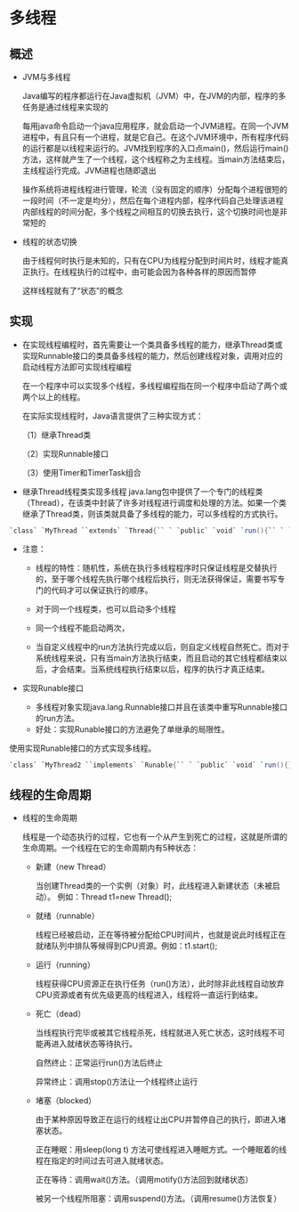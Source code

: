 # 多线程

## 概述

* JVM与多线程

  Java编写的程序都运行在Java虚拟机（JVM）中，在JVM的内部，程序的多任务是通过线程来实现的

  每用java命令启动一个java应用程序，就会启动一个JVM进程。在同一个JVM进程中，有且只有一个进程，就是它自己。在这个JVM环境中，所有程序代码的运行都是以线程来运行的。JVM找到程序的入口点main()，然后运行main()方法，这样就产生了一个线程，这个线程称之为主线程。当main方法结束后，主线程运行完成。JVM进程也随即退出

  操作系统将进程线程进行管理，轮流（没有固定的顺序）分配每个进程很短的一段时间（不一定是均分），然后在每个进程内部，程序代码自己处理该进程内部线程的时间分配，多个线程之间相互的切换去执行，这个切换时间也是非常短的

* 线程的状态切换

  由于线程何时执行是未知的，只有在CPU为线程分配到时间片时，线程才能真正执行。在线程执行的过程中，由可能会因为各种各样的原因而暂停

  这样线程就有了“状态”的概念


## 实现

* 在实现线程编程时，首先需要让一个类具备多线程的能力，继承Thread类或实现Runnable接口的类具备多线程的能力，然后创建线程对象，调用对应的启动线程方法即可实现线程编程

  在一个程序中可以实现多个线程，多线程编程指在同一个程序中启动了两个或两个以上的线程。

  在实际实现线程时，Java语言提供了三种实现方式：

  （1）继承Thread类

  （2）实现Runnable接口

  （3）使用Timer和TimerTask组合

* 继承Thread线程类实现多线程
  java.lang包中提供了一个专门的线程类（Thread），在该类中封装了许多对线程进行调度和处理的方法。如果一个类继承了Thread类，则该类就具备了多线程的能力，可以多线程的方式执行。

```java
`class` `MyThread ``extends` `Thread{`` ` `public` `void` `run(){`` ` `//线程体`` ` `}`` ` `}`` ` `继承Thread类实现多线程。`` ` `MyThread tt1 = ``new` `MyThread ();`` ` `//启动线程`` ` `tt1.start();`` ` `try``{`` ` `for``(``int` `i = ``0``;i < ``5``;i++){`` ` `//延时1秒`` ` `Thread.sleep(``1000``);`` ` `System.out.println(``"Main:"` `+ i);`` ` `}`` ` `}``catch``(Exception e){}`
```

* 注意：

  * 线程的特性：随机性，系统在执行多线程程序时只保证线程是交替执行的，至于哪个线程先执行哪个线程后执行，则无法获得保证，需要书写专门的代码才可以保证执行的顺序。

  * 对于同一个线程类，也可以启动多个线程

  * 同一个线程不能启动两次，
  * 当自定义线程中的run方法执行完成以后，则自定义线程自然死亡。而对于系统线程来说，只有当main方法执行结束，而且启动的其它线程都结束以后，才会结束。当系统线程执行结束以后，程序的执行才真正结束。

* 实现Runable接口
  * 多线程对象实现java.lang.Runnable接口并且在该类中重写Runnable接口的run方法。
  * 好处：实现Runable接口的方法避免了单继承的局限性。

使用实现Runable接口的方式实现多线程。

```java
`class` `MyThread2 ``implements` `Runable{`` ` `public` `void` `run(){} ``//重写Runable接口中的run()方法`` ` `}`` ` `MyThread2 mt1=``new` `MyThread2();`` ` `Thread t1=``new` `Thread(mt1);`` ` `t1.start();`
```

## 线程的生命周期

* 线程的生命周期

  线程是一个动态执行的过程，它也有一个从产生到死亡的过程，这就是所谓的生命周期。一个线程在它的生命周期内有5种状态：

  * 新建（new Thread）

    当创建Thread类的一个实例（对象）时，此线程进入新建状态（未被启动）。
    例如：Thread t1=new Thread();

  * 就绪（runnable）

    线程已经被启动，正在等待被分配给CPU时间片，也就是说此时线程正在就绪队列中排队等候得到CPU资源。例如：t1.start();

  * 运行（running）

    线程获得CPU资源正在执行任务（run()方法），此时除非此线程自动放弃CPU资源或者有优先级更高的线程进入，线程将一直运行到结束。

  * 死亡（dead）

    当线程执行完毕或被其它线程杀死，线程就进入死亡状态，这时线程不可能再进入就绪状态等待执行。

    自然终止：正常运行run()方法后终止

    异常终止：调用stop()方法让一个线程终止运行

  * 堵塞（blocked）

    由于某种原因导致正在运行的线程让出CPU并暂停自己的执行，即进入堵塞状态。

    正在睡眠：用sleep(long t) 方法可使线程进入睡眠方式。一个睡眠着的线程在指定的时间过去可进入就绪状态。

    正在等待：调用wait()方法。（调用motify()方法回到就绪状态）

    被另一个线程所阻塞：调用suspend()方法。（调用resume()方法恢复）